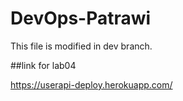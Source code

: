 # DevOps-Patrawi
This file is modified in dev branch.

##link for lab04

https://userapi-deploy.herokuapp.com/